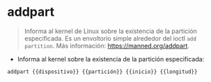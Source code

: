 # addpart

> Informa al kernel de Linux sobre la existencia de la partición especificada.
> Es un envoltorio simple alrededor del ioctl `add partition`.
> Más información: <https://manned.org/addpart>.

- Informa al kernel sobre la existencia de la partición especificada:

`addpart {{dispositivo}} {{partición}} {{inicio}} {{longitud}}`

